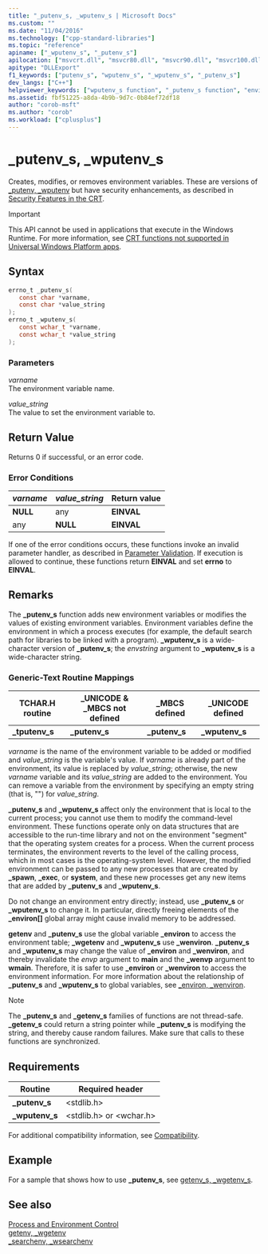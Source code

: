```yaml
---
title: "_putenv_s, _wputenv_s | Microsoft Docs"
ms.custom: ""
ms.date: "11/04/2016"
ms.technology: ["cpp-standard-libraries"]
ms.topic: "reference"
apiname: ["_wputenv_s", "_putenv_s"]
apilocation: ["msvcrt.dll", "msvcr80.dll", "msvcr90.dll", "msvcr100.dll", "msvcr100_clr0400.dll", "msvcr110.dll", "msvcr110_clr0400.dll", "msvcr120.dll", "msvcr120_clr0400.dll", "ucrtbase.dll", "api-ms-win-crt-environment-l1-1-0.dll"]
apitype: "DLLExport"
f1_keywords: ["putenv_s", "wputenv_s", "_wputenv_s", "_putenv_s"]
dev_langs: ["C++"]
helpviewer_keywords: ["wputenv_s function", "_putenv_s function", "environment variables, deleting", "putenv_s function", "_wputenv_s function", "environment variables, creating", "environment variables, modifying"]
ms.assetid: fbf51225-a8da-4b9b-9d7c-0b84ef72df18
author: "corob-msft"
ms.author: "corob"
ms.workload: ["cplusplus"]
---
```

# _putenv_s, _wputenv_s

Creates, modifies, or removes environment variables. These are versions of [_putenv, _wputenv](putenv-wputenv.md) but have security enhancements, as described in [Security Features in the CRT](../../c-runtime-library/security-features-in-the-crt.md).

> [!IMPORTANT]
> This API cannot be used in applications that execute in the Windows Runtime. For more information, see [CRT functions not supported in Universal Windows Platform apps](../../cppcx/crt-functions-not-supported-in-universal-windows-platform-apps.md).

## Syntax

```C
errno_t _putenv_s(
   const char *varname,
   const char *value_string
);
errno_t _wputenv_s(
   const wchar_t *varname,
   const wchar_t *value_string
);
```

### Parameters

*varname*<br/>
The environment variable name.

*value_string*<br/>
The value to set the environment variable to.

## Return Value

Returns 0 if successful, or an error code.

### Error Conditions

|*varname*|*value_string*|Return value|
|------------|-------------|------------------|
|**NULL**|any|**EINVAL**|
|any|**NULL**|**EINVAL**|

If one of the error conditions occurs, these functions invoke an invalid parameter handler, as described in [Parameter Validation](../../c-runtime-library/parameter-validation.md). If execution is allowed to continue, these functions return **EINVAL** and set **errno** to **EINVAL**.

## Remarks

The **_putenv_s** function adds new environment variables or modifies the values of existing environment variables. Environment variables define the environment in which a process executes (for example, the default search path for libraries to be linked with a program). **_wputenv_s** is a wide-character version of **_putenv_s**; the *envstring* argument to **_wputenv_s** is a wide-character string.

### Generic-Text Routine Mappings

|TCHAR.H routine|_UNICODE & _MBCS not defined|_MBCS defined|_UNICODE defined|
|---------------------|------------------------------------|--------------------|-----------------------|
|**_tputenv_s**|**_putenv_s**|**_putenv_s**|**_wputenv_s**|

*varname* is the name of the environment variable to be added or modified and *value_string* is the variable's value. If *varname* is already part of the environment, its value is replaced by *value_string*; otherwise, the new *varname* variable and its *value_string* are added to the environment. You can remove a variable from the environment by specifying an empty string (that is, "") for *value_string*.

**_putenv_s** and **_wputenv_s** affect only the environment that is local to the current process; you cannot use them to modify the command-level environment. These functions operate only on data structures that are accessible to the run-time library and not on the environment "segment" that the operating system creates for a process. When the current process terminates, the environment reverts to the level of the calling process, which in most cases is the operating-system level. However, the modified environment can be passed to any new processes that are created by **_spawn**, **_exec**, or **system**, and these new processes get any new items that are added by **_putenv_s** and **_wputenv_s**.

Do not change an environment entry directly; instead, use **_putenv_s** or **_wputenv_s** to change it. In particular, directly freeing elements of the **_environ[]** global array might cause invalid memory to be addressed.

**getenv** and **_putenv_s** use the global variable **_environ** to access the environment table; **_wgetenv** and **_wputenv_s** use **_wenviron**. **_putenv_s** and **_wputenv_s** may change the value of **_environ** and **_wenviron**, and thereby invalidate the *envp* argument to **main** and the **_wenvp** argument to **wmain**. Therefore, it is safer to use **_environ** or **_wenviron** to access the environment information. For more information about the relationship of **_putenv_s** and **_wputenv_s** to global variables, see [_environ, _wenviron](../../c-runtime-library/environ-wenviron.md).

> [!NOTE]
> The **_putenv_s** and **_getenv_s** families of functions are not thread-safe. **_getenv_s** could return a string pointer while **_putenv_s** is modifying the string, and thereby cause random failures. Make sure that calls to these functions are synchronized.

## Requirements

|Routine|Required header|
|-------------|---------------------|
|**_putenv_s**|\<stdlib.h>|
|**_wputenv_s**|\<stdlib.h> or \<wchar.h>|

For additional compatibility information, see [Compatibility](../../c-runtime-library/compatibility.md).

## Example

For a sample that shows how to use **_putenv_s**, see [getenv_s, _wgetenv_s](getenv-s-wgetenv-s.md).

## See also

[Process and Environment Control](../../c-runtime-library/process-and-environment-control.md)<br/>
[getenv, _wgetenv](getenv-wgetenv.md)<br/>
[_searchenv, _wsearchenv](searchenv-wsearchenv.md)<br/>
